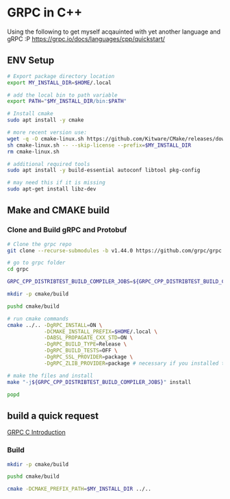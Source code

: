 # GRPC in C++

Using the following to get myself acqauinted with yet another language and gRPC :P https://grpc.io/docs/languages/cpp/quickstart/

## ENV Setup

``` BASH
# Export package directory location
export MY_INSTALL_DIR=$HOME/.local

# add the local bin to path variable
export PATH="$MY_INSTALL_DIR/bin:$PATH"

# Install cmake
sudo apt install -y cmake

# more recent version use:
wget -q -O cmake-linux.sh https://github.com/Kitware/CMake/releases/download/v3.22.2/cmake-3.22.2-Linux-x86_64.sh
sh cmake-linux.sh -- --skip-license --prefix=$MY_INSTALL_DIR
rm cmake-linux.sh

# additional required tools
sudo apt install -y build-essential autoconf libtool pkg-config

# may need this if it is missing
sudo apt-get install libz-dev
```

## Make and CMAKE build

### Clone and Build gRPC and Protobuf

``` BASH
# Clone the grpc repo
git clone --recurse-submodules -b v1.44.0 https://github.com/grpc/grpc

# go to grpc folder
cd grpc

GRPC_CPP_DISTRIBTEST_BUILD_COMPILER_JOBS=${GRPC_CPP_DISTRIBTEST_BUILD_COMPILER_JOBS:-4}

mkdir -p cmake/build

pushd cmake/build

# run cmake commands
cmake ../.. -DgRPC_INSTALL=ON \
            -DCMAKE_INSTALL_PREFIX=$HOME/.local \
            -DABSL_PROPAGATE_CXX_STD=ON \
            -DgRPC_BUILD_TYPE=Release \
            -DgRPC_BUILD_TESTS=OFF \
            -DgRPC_SSL_PROVIDER=package \
            -DgRPC_ZLIB_PROVIDER=package # necessary if you installed the libz-dev package or zlib is already there.

# make the files and install
make "-j${GRPC_CPP_DISTRIBTEST_BUILD_COMPILER_JOBS}" install

popd
```

## build a quick request
[GRPC C Introduction](https://medium.com/@andrewvetovitz/grpc-c-introduction-45a66ca9461f)

### Build
``` BASH
mkdir -p cmake/build

pushd cmake/build

cmake -DCMAKE_PREFIX_PATH=$MY_INSTALL_DIR ../..